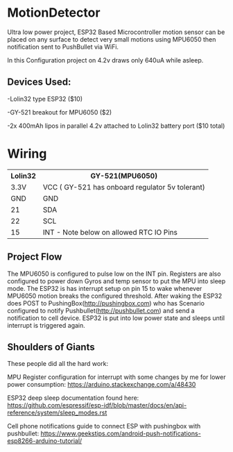 # MotionDetector
Ultra low power project, ESP32 Based Microcontroller motion sensor can be placed on any surface to detect very small motions using MPU6050 then notification sent to PushBullet via WiFi.

In this Configuration project on 4.2v draws only 640uA while asleep.

Devices Used:
------
-Lolin32 type ESP32 ($10)

-GY-521 breakout for MPU6050 ($2)

-2x 400mAh lipos in parallel 4.2v attached to Lolin32 battery port ($10 total)


Wiring
======
<table>
  <tr>
    <th>Lolin32</th>     <th>GY-521(MPU6050)</th></tr>
  <tr><td>3.3V</td><td>VCC ( GY-521 has onboard regulator 5v tolerant)</td></tr>
  <tr><td>GND</td><td>GND</td></tr>
  <tr><td>21</td><td>SDA</td></tr>
  <tr><td>22</td><td>SCL</td></tr>
  <tr><td>15</td><td>INT - Note below on allowed RTC IO Pins</td></tr>

</table>

Project Flow
----
The MPU6050 is configured to pulse low on the INT pin.  Registers are also configured to power down Gyros and temp sensor to put the MPU into sleep mode.
The ESP32 is has interrupt setup on pin 15 to wake whenever MPU6050 motion breaks the configured threshold.
After waking the ESP32 does POST to PushingBox(http://pushingbox.com) who has Scenario configured to notify Pushbullet(http://pushbullet.com) and send a notification to cell device.
ESP32 is put into low power state and sleeps until interrupt is triggered again.

Shoulders of Giants
----
These people did all the hard work:

MPU Register configuration for interrupt with some changes by me for lower power consumption: https://arduino.stackexchange.com/a/48430

ESP32 deep sleep documentation found here: https://github.com/espressif/esp-idf/blob/master/docs/en/api-reference/system/sleep_modes.rst

Cell phone notifications guide to connect ESP with pushingbox with pushbullet: https://www.geekstips.com/android-push-notifications-esp8266-arduino-tutorial/
